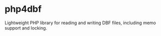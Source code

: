 # php4dbf
Lightweight PHP library for reading and writing DBF files, including memo support and locking.
